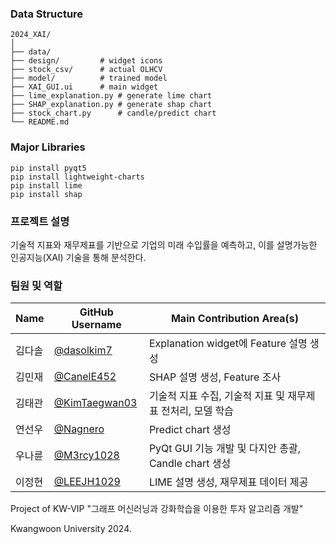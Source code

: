 ### Data Structure

    2024_XAI/
    │
    ├── data/
    ├── design/			# widget icons
    ├── stock_csv/		# actual OLHCV
    ├── model/			# trained model
    ├── XAI_GUI.ui		# main widget
    ├── lime_explanation.py	# generate lime chart
    ├── SHAP_explanation.py	# generate shap chart
    ├── stock_chart.py		# candle/predict chart
    └── README.md

### Major Libraries
```
pip install pyqt5
pip install lightweight-charts
pip install lime
pip install shap
```

### 프로젝트 설명
 기술적 지표와 재무제표를 기반으로 기업의 미래 수입률을 예측하고, 이를 설명가능한 인공지능(XAI) 기술을 통해 분석한다.
 
### 팀원 및 역할

| Name            | GitHub Username                          | Main Contribution Area(s)         |
|------------------|------------------------------------------|-----------------------------------|
| 김다솔       | [@dasolkim7](https://github.com/dasolkim7) | Explanation widget에 Feature 설명 생성  |
| 김민재       | [@CanelE452](https://github.com/CanelE452) | SHAP 설명 생성, Feature 조사 |
| 김태관       | [@KimTaegwan03](https://github.com/KimTaegwan03) | 기술적 지표 수집, 기술적 지표 및 재무제표 전처리, 모델 학습 |
| 연선우         | [@Nagnero](https://github.com/Nagnero)       | Predict chart 생성 |
| 우나륜    | [@M3rcy1028](https://github.com/M3rcy1028) | PyQt GUI 기능 개발 및 다지안 총괄, Candle chart 생성 |
| 이정현    | [@LEEJH1029](https://github.com/LEEJH1029) | LIME 설명 생성, 재무제표 데이터 제공 |


Project of KW-VIP "그래프 머신러닝과 강화학습을 이용한 투자 알고리즘 개발"

Kwangwoon University 2024.
